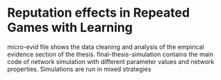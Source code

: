 # Reputation effects in Repeated Games with Learning

micro-evid file shows the data cleaning and analysis of the empirical evidence section of the thesis.
final-thesis-simulation contains the main code of network simulation with different parameter values and network properties.
Simulations are run in mixed strategies
